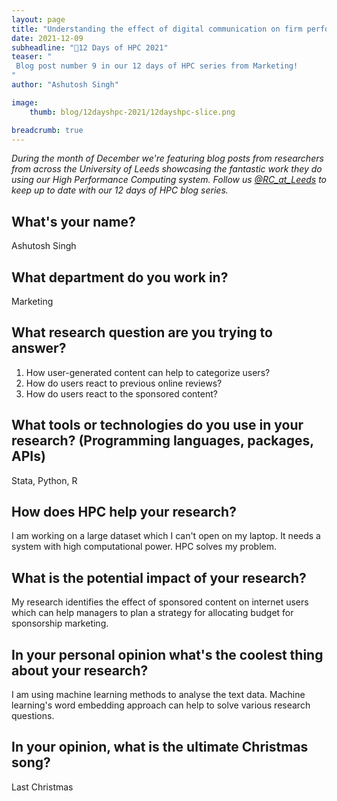 ```yaml
---
layout: page
title: "Understanding the effect of digital communication on firm performance with machine learning"
date: 2021-12-09
subheadline: "🎄12 Days of HPC 2021"
teaser: "
 Blog post number 9 in our 12 days of HPC series from Marketing!
"
author: "Ashutosh Singh"

image:
    thumb: blog/12dayshpc-2021/12dayshpc-slice.png

breadcrumb: true
---
```


_During the month of December we're featuring blog posts from researchers from across the University of Leeds showcasing the fantastic work they do using our High Performance Computing system. Follow us [@RC_at_Leeds](https://twitter.com/RC_at_leeds) to keep up to date with our 12 days of HPC blog series._

## What's your name?

Ashutosh Singh

## What department do you work in?

Marketing

## What research question are you trying to answer?

1. How user-generated content can help to categorize users?
2. How do users react to previous online reviews?
3. How do users react to the sponsored content?


## What tools or technologies do you use in your research? (Programming languages, packages, APIs)

Stata, Python, R

## How does HPC help your research?

I am working on a large dataset which I can't open on my laptop. It needs a system with high computational power. HPC solves my problem.

## What is the potential impact of your research?

My research identifies the effect of sponsored content on internet users which can help managers to plan a strategy for allocating budget for sponsorship marketing.

## In your personal opinion what's the coolest thing about your research?

I am using machine learning methods to analyse the text data. Machine learning's word embedding approach can help to solve various research questions.



## In your opinion, what is the ultimate Christmas song?

Last Christmas

